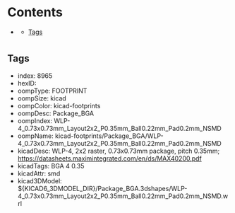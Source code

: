 



Contents
========

* [](#)
	* [Tags](#tags)

# 

## Tags

- index: 8965
- hexID: 
- oompType: FOOTPRINT
- oompSize: kicad
- oompColor: kicad-footprints
- oompDesc: Package_BGA
- oompIndex: WLP-4_0.73x0.73mm_Layout2x2_P0.35mm_Ball0.22mm_Pad0.2mm_NSMD
- oompName: kicad-footprints/Package_BGA/WLP-4_0.73x0.73mm_Layout2x2_P0.35mm_Ball0.22mm_Pad0.2mm_NSMD
- kicadDesc: WLP-4, 2x2 raster, 0.73x0.73mm package, pitch 0.35mm; https://datasheets.maximintegrated.com/en/ds/MAX40200.pdf
- kicadTags: BGA 4 0.35
- kicadAttr: smd
- kicad3DModel: ${KICAD6_3DMODEL_DIR}/Package_BGA.3dshapes/WLP-4_0.73x0.73mm_Layout2x2_P0.35mm_Ball0.22mm_Pad0.2mm_NSMD.wrl
